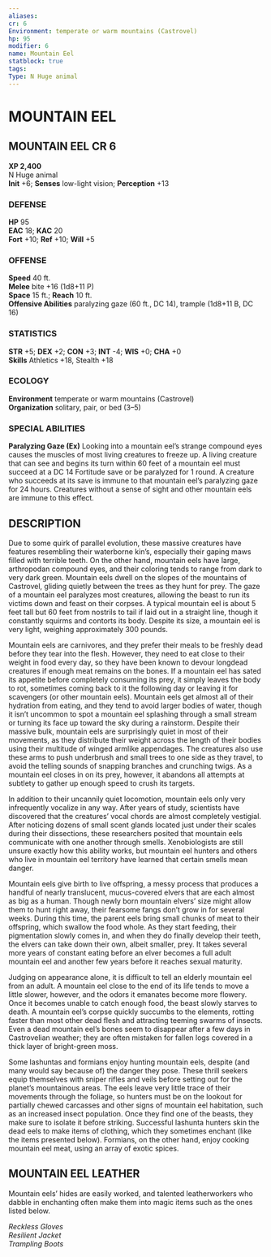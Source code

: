 ```yaml
---
aliases: 
cr: 6
Environment: temperate or warm mountains (Castrovel)  
hp: 95
modifier: 6
name: Mountain Eel
statblock: true
tags: 
Type: N Huge animal  
---
```

# MOUNTAIN EEL
## MOUNTAIN EEL CR 6

**XP 2,400**  
N Huge animal  
**Init** +6; **Senses** low-light vision; **Perception** +13  

### DEFENSE

**HP** 95  
**EAC** 18; **KAC** 20  
**Fort** +10; **Ref** +10; **Will** +5  

### OFFENSE

**Speed** 40 ft.  
**Melee** bite +16 (1d8+11 P)  
**Space** 15 ft.; **Reach** 10 ft.  
**Offensive Abilities** paralyzing gaze (60 ft., DC 14), trample (1d8+11 B, DC 16)

### STATISTICS

**STR** +5; **DEX** +2; **CON** +3; **INT** -4; **WIS** +0; **CHA** +0  
**Skills** Athletics +18, Stealth +18

### ECOLOGY

**Environment** temperate or warm mountains (Castrovel)  
**Organization** solitary, pair, or bed (3–5)

### SPECIAL ABILITIES

**Paralyzing Gaze (Ex)** Looking into a mountain eel’s strange compound eyes causes the muscles of most living creatures to freeze up. A living creature that can see and begins its turn within 60 feet of a mountain eel must succeed at a DC 14 Fortitude save or be paralyzed for 1 round. A creature who succeeds at its save is immune to that mountain eel’s paralyzing gaze for 24 hours. Creatures without a sense of sight and other mountain eels are immune to this effect.

## DESCRIPTION

Due to some quirk of parallel evolution, these massive creatures have features resembling their waterborne kin’s, especially their gaping maws filled with terrible teeth. On the other hand, mountain eels have large, arthropodan compound eyes, and their coloring tends to range from dark to very dark green. Mountain eels dwell on the slopes of the mountains of Castrovel, gliding quietly between the trees as they hunt for prey. The gaze of a mountain eel paralyzes most creatures, allowing the beast to run its victims down and feast on their corpses. A typical mountain eel is about 5 feet tall but 60 feet from nostrils to tail if laid out in a straight line, though it constantly squirms and contorts its body. Despite its size, a mountain eel is very light, weighing approximately 300 pounds.

Mountain eels are carnivores, and they prefer their meals to be freshly dead before they tear into the flesh. However, they need to eat close to their weight in food every day, so they have been known to devour longdead creatures if enough meat remains on the bones. If a mountain eel has sated its appetite before completely consuming its prey, it simply leaves the body to rot, sometimes coming back to it the following day or leaving it for scavengers (or other mountain eels). Mountain eels get almost all of their hydration from eating, and they tend to avoid larger bodies of water, though it isn’t uncommon to spot a mountain eel splashing through a small stream or turning its face up toward the sky during a rainstorm. Despite their massive bulk, mountain eels are surprisingly quiet in most of their movements, as they distribute their weight across the length of their bodies using their multitude of winged armlike appendages. The creatures also use these arms to push underbrush and small trees to one side as they travel, to avoid the telling sounds of snapping branches and crunching twigs. As a mountain eel closes in on its prey, however, it abandons all attempts at subtlety to gather up enough speed to crush its targets.

In addition to their uncannily quiet locomotion, mountain eels only very infrequently vocalize in any way. After years of study, scientists have discovered that the creatures’ vocal chords are almost completely vestigial. After noticing dozens of small scent glands located just under their scales during their dissections, these researchers posited that mountain eels communicate with one another through smells. Xenobiologists are still unsure exactly how this ability works, but mountain eel hunters and others who live in mountain eel territory have learned that certain smells mean danger.

Mountain eels give birth to live offspring, a messy process that produces a handful of nearly translucent, mucus-covered elvers that are each almost as big as a human. Though newly born mountain elvers’ size might allow them to hunt right away, their fearsome fangs don’t grow in for several weeks. During this time, the parent eels bring small chunks of meat to their offspring, which swallow the food whole. As they start feeding, their pigmentation slowly comes in, and when they do finally develop their teeth, the elvers can take down their own, albeit smaller, prey. It takes several more years of constant eating before an elver becomes a full adult mountain eel and another few years before it reaches sexual maturity.

Judging on appearance alone, it is difficult to tell an elderly mountain eel from an adult. A mountain eel close to the end of its life tends to move a little slower, however, and the odors it emanates become more flowery. Once it becomes unable to catch enough food, the beast slowly starves to death. A mountain eel’s corpse quickly succumbs to the elements, rotting faster than most other dead flesh and attracting teeming swarms of insects. Even a dead mountain eel’s bones seem to disappear after a few days in Castrovelian weather; they are often mistaken for fallen logs covered in a thick layer of bright-green moss.

Some lashuntas and formians enjoy hunting mountain eels, despite (and many would say because of) the danger they pose. These thrill seekers equip themselves with sniper rifles and veils before setting out for the planet’s mountainous areas. The eels leave very little trace of their movements through the foliage, so hunters must be on the lookout for partially chewed carcasses and other signs of mountain eel habitation, such as an increased insect population. Once they find one of the beasts, they make sure to isolate it before striking. Successful lashunta hunters skin the dead eels to make items of clothing, which they sometimes enchant (like the items presented below). Formians, on the other hand, enjoy cooking mountain eel meat, using an array of exotic spices.

## MOUNTAIN EEL LEATHER

Mountain eels’ hides are easily worked, and talented leatherworkers who dabble in enchanting often make them into magic items such as the ones listed below.

_Reckless Gloves_  
_Resilient Jacket_  
_Trampling Boots_
